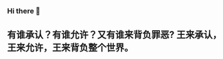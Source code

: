 ### Hi there 👋

<!--
**ChadwickCheng/ChadwickCheng** is a ✨ _special_ ✨ repository because its `README.md` (this file) appears on your GitHub profile.

Here are some ideas to get you started:

- 🔭 I’m currently working on ...
- 🌱 I’m currently learning ...
- 👯 I’m looking to collaborate on ...
- 🤔 I’m looking for help with ...
- 💬 Ask me about ...
- 📫 How to reach me: ...
- 😄 Pronouns: ...
- ⚡ Fun fact: ...
-->
## 有谁承认？有谁允许？又有谁来背负罪恶? 王来承认，王来允许，王来背负整个世界。

